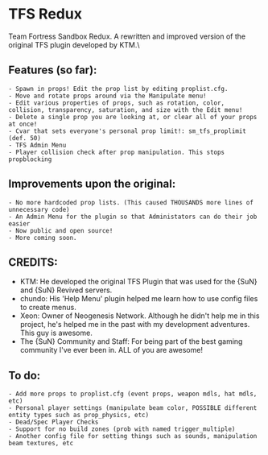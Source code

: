 # TFS Redux
Team Fortress Sandbox Redux. A rewritten and improved version of the original TFS plugin developed by KTM.\


## Features (so far):
```
- Spawn in props! Edit the prop list by editing proplist.cfg.
- Move and rotate props around via the Manipulate menu!
- Edit various properties of props, such as rotation, color, collision, transparency, saturation, and size with the Edit menu!
- Delete a single prop you are looking at, or clear all of your props at once!
- Cvar that sets everyone's personal prop limit!: sm_tfs_proplimit (def. 50)
- TFS Admin Menu
- Player collision check after prop manipulation. This stops propblocking
```


## Improvements upon the original:
```
- No more hardcoded prop lists. (This caused THOUSANDS more lines of unnecessary code)
- An Admin Menu for the plugin so that Administators can do their job easier
- Now public and open source!
- More coming soon.
```

## CREDITS:
- KTM: He developed the original TFS Plugin that was used for the {SuN} and {SuN} Revived servers.
- chundo: His 'Help Menu' plugin helped me learn how to use config files to create menus.
- Xeon: Owner of Neogenesis Network. Although he didn't help me in this project, he's helped me in the past with my development adventures. This guy is awesome.
- The {SuN} Community and Staff: For being part of the best gaming community I've ever been in. ALL of you are awesome!

## To do:
```
- Add more props to proplist.cfg (event props, weapon mdls, hat mdls, etc)
- Personal player settings (manipulate beam color, POSSIBLE different entity types such as prop_physics, etc)
- Dead/Spec Player Checks
- Support for no build zones (prob with named trigger_multiple)
- Another config file for setting things such as sounds, manipulation beam textures, etc
```
